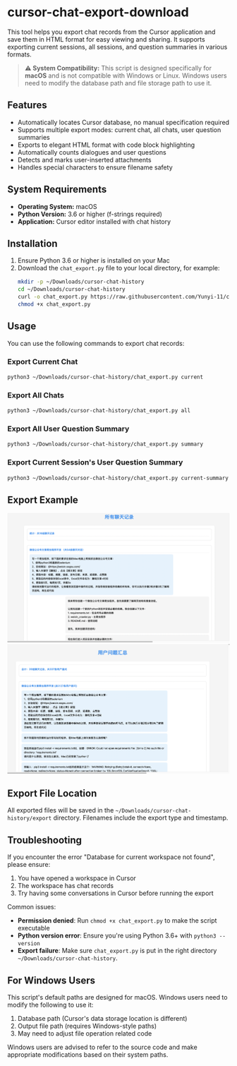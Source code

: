 # cursor-chat-export-download

This tool helps you export chat records from the Cursor application and save them in HTML format for easy viewing and sharing. It supports exporting current sessions, all sessions, and question summaries in various formats.

> **⚠️ System Compatibility:** This script is designed specifically for **macOS** and is not compatible with Windows or Linux. Windows users need to modify the database path and file storage path to use it.

## Features

- Automatically locates Cursor database, no manual specification required
- Supports multiple export modes: current chat, all chats, user question summaries
- Exports to elegant HTML format with code block highlighting
- Automatically counts dialogues and user questions
- Detects and marks user-inserted attachments
- Handles special characters to ensure filename safety

## System Requirements

- **Operating System:** macOS
- **Python Version:** 3.6 or higher (f-strings required)
- **Application:** Cursor editor installed with chat history

## Installation

1. Ensure Python 3.6 or higher is installed on your Mac
2. Download the `chat_export.py` file to your local directory, for example:
   ```bash
   mkdir -p ~/Downloads/cursor-chat-history
   cd ~/Downloads/cursor-chat-history
   curl -o chat_export.py https://raw.githubusercontent.com/Yunyi-11/cursor-chat-export-download/main/chat_export.py
   chmod +x chat_export.py
   ```

## Usage

You can use the following commands to export chat records:

### Export Current Chat
```bash
python3 ~/Downloads/cursor-chat-history/chat_export.py current
```

### Export All Chats
```bash
python3 ~/Downloads/cursor-chat-history/chat_export.py all
```

### Export All User Question Summary
```bash
python3 ~/Downloads/cursor-chat-history/chat_export.py summary
```

### Export Current Session's User Question Summary
```bash
python3 ~/Downloads/cursor-chat-history/chat_export.py current-summary
```

## Export Example
   
![Export Example](all%20chats%20example.png)
![Questions Example](all%20user%20questions%20example.png)

## Export File Location

All exported files will be saved in the `~/Downloads/cursor-chat-history/export` directory. Filenames include the export type and timestamp.

## Troubleshooting

If you encounter the error "Database for current workspace not found", please ensure:
1. You have opened a workspace in Cursor
2. The workspace has chat records
3. Try having some conversations in Cursor before running the export

Common issues:
- **Permission denied**: Run `chmod +x chat_export.py` to make the script executable
- **Python version error**: Ensure you're using Python 3.6+ with `python3 --version`
- **Export failure**: Make sure `chat_export.py` is put in the right directory `~/Downloads/cursor-chat-history`.

## For Windows Users

This script's default paths are designed for macOS. Windows users need to modify the following to use it:

1. Database path (Cursor's data storage location is different)
2. Output file path (requires Windows-style paths)
3. May need to adjust file operation related code

Windows users are advised to refer to the source code and make appropriate modifications based on their system paths.
